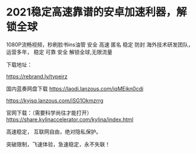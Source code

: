 # 2021稳定高速靠谱的安卓加速利器，解锁全球

1080P流畅视频，秒刷脸书ins油管
安全 高速 匿名 稳定 防封
海外技术研发团队，运营多年， 稳定 可靠 安全
解锁全球,无限流量

下载地址：

https://rebrand.ly/typeirz

国内蓝奏网盘下载
https://laodi.lanzous.com/iqMEikn0cdi


https://kyjsq.lanzous.com/iSG1Okmzrrg


官网下载：（需要科学尚往才能打开）
https://share.kylinaccelerator.com/kylina/index.html

高速稳定， 互联网自由，绝对隐私保护。

突破限制，飞速体验，急速稳定，永不失联！
